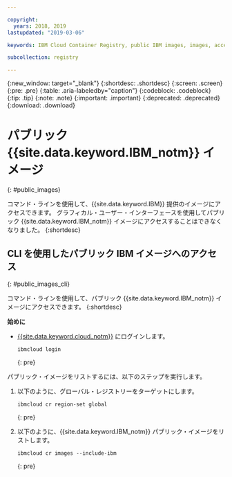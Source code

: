```yaml
---

copyright:
  years: 2018, 2019
lastupdated: "2019-03-06"

keywords: IBM Cloud Container Registry, public IBM images, images, accessing images,

subcollection: registry

---
```


{:new_window: target="_blank"}
{:shortdesc: .shortdesc}
{:screen: .screen}
{:pre: .pre}
{:table: .aria-labeledby="caption"}
{:codeblock: .codeblock}
{:tip: .tip}
{:note: .note}
{:important: .important}
{:deprecated: .deprecated}
{:download: .download}

# パブリック {{site.data.keyword.IBM_notm}} イメージ
{: #public_images}

コマンド・ラインを使用して、{{site.data.keyword.IBM}} 提供のイメージにアクセスできます。 グラフィカル・ユーザー・インターフェースを使用してパブリック {{site.data.keyword.IBM_notm}} イメージにアクセスすることはできなくなりました。
{:shortdesc}

## CLI を使用したパブリック IBM イメージへのアクセス
{: #public_images_cli}

コマンド・ラインを使用して、パブリック {{site.data.keyword.IBM_notm}} イメージにアクセスできます。
{:shortdesc}

**始めに**

- [{{site.data.keyword.cloud_notm}}](/docs/cli/reference/ibmcloud?topic=cloud-cli-ibmcloud_cli#ibmcloud_login) にログインします。

  ```
  ibmcloud login
  ```
  {: pre}

パブリック・イメージをリストするには、以下のステップを実行します。

1. 以下のように、グローバル・レジストリーをターゲットにします。

   ```
   ibmcloud cr region-set global
   ```
   {: pre}

2. 以下のように、{{site.data.keyword.IBM_notm}} パブリック・イメージをリストします。

   ```
   ibmcloud cr images --include-ibm
   ```
   {: pre}
